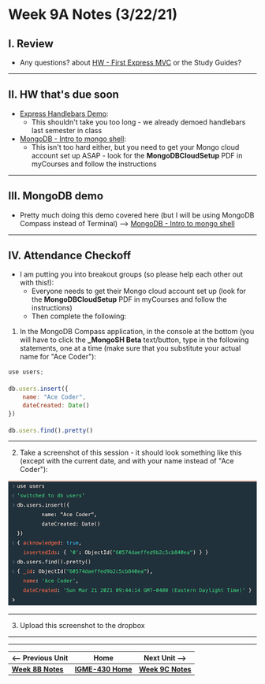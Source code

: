 # Week 9A Notes (3/22/21)

## I. Review

- Any questions? about [HW - First Express MVC](../hw-notes/HW-first-express-mvc.md) or the Study Guides?

<hr>

## II. HW that's due soon

- [Express Handlebars Demo](https://github.com/tonethar/IGME-430-Spring-2020/blob/master/notes/express-handlebars-demo.md):
  - This shouldn't take you too long - we already demoed handlebars last semester in class
- [MongoDB - Intro to mongo shell](https://github.com/tonethar/IGME-430-Spring-2020/blob/master/notes/mongo-shell-intro.md):
  - This isn't too hard either, but you need to get your Mongo cloud account set up ASAP - look for the **MongoDBCloudSetup** PDF in myCourses and follow the instructions

<hr>

## III. MongoDB demo

- Pretty much doing this demo covered here (but I will be using MongoDB Compass instead of Terminal) --> [MongoDB - Intro to mongo shell](https://github.com/tonethar/IGME-430-Spring-2020/blob/master/notes/mongo-shell-intro.md)

<hr>

## IV. Attendance Checkoff

- I am putting you into breakout groups (so please help each other out with this!):
  - Everyone needs to get their Mongo cloud account set up (look for the **MongoDBCloudSetup** PDF in myCourses and follow the instructions) 
  - Then complete the following:

1) In the MongoDB Compass application, in the console at the bottom (you will have to click the **\_MongoSH Beta** text/button, type in the following statements, one at a time (make sure that you substitute your actual name for "Ace Coder"):

```js
use users;

db.users.insert({
	name: "Ace Coder",
	dateCreated: Date()
})

db.users.find().pretty()
```

<hr>

2) Take a screenshot of this session - it should look something like this (except with the current date, and with your name instead of "Ace Coder"):

![screenshot](_images/weekly-1.png)

<hr>

3) Upload this screenshot to the dropbox

<hr><hr>

| <-- Previous Unit | Home | Next Unit -->
| --- | --- | --- 
| [**Week 8B Notes**](8B.md)   |  [**IGME-430 Home**](../README.md) | [**Week 9C Notes**](9C.md)
